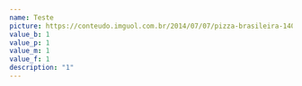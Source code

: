 ```yaml
---
name: Teste
picture: https://conteudo.imguol.com.br/2014/07/07/pizza-brasileira-1404756799998_1920x1285.jpg
value_b: 1
value_p: 1
value_m: 1
value_f: 1
description: "1"
---
```

